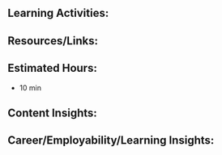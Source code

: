 ## Learning Activities:


## Resources/Links:


## Estimated Hours:
- 10 min

## Content Insights:


## Career/Employability/Learning Insights:

